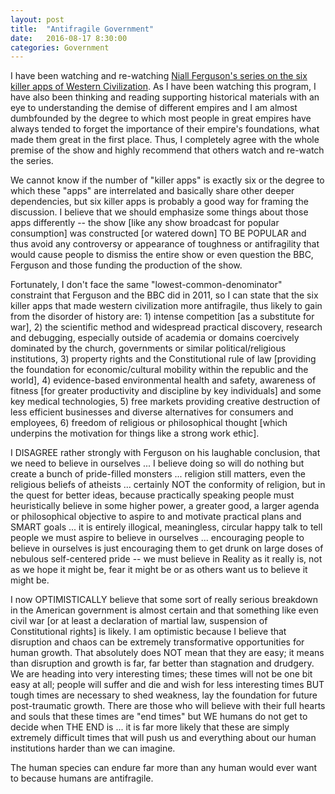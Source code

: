 ```yaml
---
layout: post
title:  "Antifragile Government"
date:   2016-08-17 8:30:00
categories: Government
---
```

I have been watching and re-watching [Niall Ferguson's series on the six killer apps of Western Civilization](https://en.wikipedia.org/wiki/Civilization:_Is_the_West_History%3F). As I have been watching this program, I have also been thinking and reading supporting historical materials with an eye to understanding the demise of different empires and I am almost dumbfounded by the degree to which most people in great empires have always tended to forget the importance of their empire's foundations, what made them great in the first place.  Thus, I completely agree with the whole premise of the show and highly recommend that others watch and re-watch the series.  

We cannot know if the number of "killer apps" is exactly six or the degree to which these "apps" are interrelated and basically share other deeper dependencies, but six killer apps is probably a good way for framing the discussion.  I believe that we should emphasize some things about those apps differently -- the show [like any show broadcast for popular consumption] was constructed [or watered down] TO BE POPULAR and thus avoid any controversy or appearance of toughness or antifragility that would cause people to dismiss the entire show or even question the BBC, Ferguson and those funding the production of the show.  

Fortunately, I don't face the same "lowest-common-denominator" constraint that Ferguson and the BBC did in 2011, so I can state that the six killer apps that made western civilization more antifragile, thus likely to gain from the disorder of history are: 1) intense competition [as a substitute for war], 2) the scientific method and widespread practical discovery, research and debugging, especially outside of academia or domains coercively dominated by the church, governments or similar political/religious institutions, 3) property rights and the Constitutional rule of law [providing the foundation for economic/cultural mobility within the republic and the world], 4) evidence-based environmental health and safety, awareness of fitness [for greater productivity and discipline by key individuals] and some key medical technologies, 5) free markets providing creative destruction of less efficient businesses and diverse alternatives for consumers and employees, 6) freedom of religious or philosophical thought [which underpins the motivation for things like a strong work ethic].  

I DISAGREE rather strongly with Ferguson on his laughable conclusion, that we need to believe in ourselves ... I believe doing so will do nothing but create a bunch of pride-filled monsters ... religion still matters, even the religious beliefs of atheists ... certainly NOT the conformity of religion, but in the quest for better ideas, because practically speaking people must heuristically believe in some higher power, a greater good, a larger agenda or philosophical objective to aspire to and motivate practical plans and SMART goals ... it is entirely illogical, meaningless, circular happy talk to tell people we must aspire to believe in ourselves ... encouraging people to believe in ourselves is just encouraging them to get drunk on large doses of nebulous self-centered pride -- we must believe in Reality as it really is, not as we hope it might be, fear it might be or as others want us to believe it might be.

I now OPTIMISTICALLY believe that some sort of really serious breakdown in the American government is almost certain and that something like even civil war [or at least a declaration of martial law, suspension of Constitutional rights] is likely. I am optimistic because I believe that disruption and chaos can be extremely transformative opportunities for human growth. That absolutely does NOT mean that they are easy; it means than disruption and growth is far, far better than stagnation and drudgery. We are heading into very interesting times; these times will not be one bit easy at all; people will suffer and die and wish for less interesting times BUT tough times are necessary to shed weakness, lay the foundation for future post-traumatic growth. There are those who will believe with their full hearts and souls that these times are "end times" but WE humans do not get to decide when THE END is ... it is far more likely that these are simply extremely difficult times that will push us and everything about our human institutions harder than we can imagine.

The human species can endure far more than any human would ever want to because humans are antifragile.  
